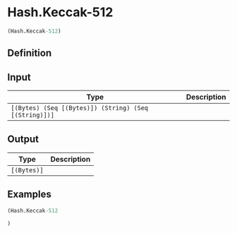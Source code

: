 # Hash.Keccak-512

```clojure
(Hash.Keccak-512)
```

## Definition


## Input
| Type | Description |
|------|-------------|
| `[(Bytes) (Seq [(Bytes)]) (String) (Seq [(String)])]` |  |


## Output
| Type | Description |
|------|-------------|
| `[(Bytes)]` |  |


## Examples

```clojure
(Hash.Keccak-512

)
```
